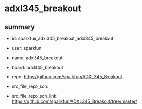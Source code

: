 # adxl345_breakout
 
## summary 
* id: sparkfun_adxl345_breakout_adxl345_breakout
* user: sparkfun
* name: adxl345_breakout
* board: adxl345_breakout
* repo: https://github.com/sparkfun/ADXL345_Breakout



* src_file_repo_sch: 
* src_file_repo_sch_link: https://github.com/sparkfun/ADXL345_Breakout/tree/master/




